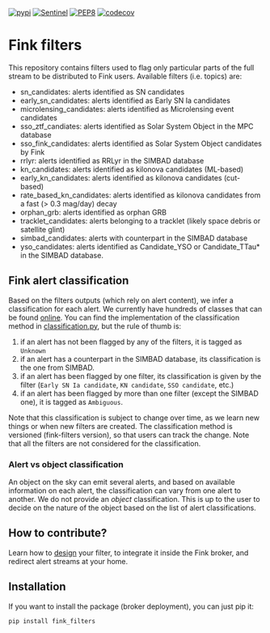 [![pypi](https://img.shields.io/pypi/v/fink-filters.svg)](https://pypi.python.org/pypi/fink-filters)
[![Sentinel](https://github.com/astrolabsoftware/fink-filters/workflows/Sentinel/badge.svg)](https://github.com/astrolabsoftware/fink-filters/actions?query=workflow%3ASentinel)
[![PEP8](https://github.com/astrolabsoftware/fink-filters/workflows/PEP8/badge.svg)](https://github.com/astrolabsoftware/fink-filters/actions?query=workflow%3APEP8)
[![codecov](https://codecov.io/gh/astrolabsoftware/fink-filters/branch/master/graph/badge.svg)](https://codecov.io/gh/astrolabsoftware/fink-filters)

# Fink filters

This repository contains filters used to flag only particular parts of the full stream to be distributed to Fink users. Available filters (i.e. topics) are:

- sn_candidates: alerts identified as SN candidates
- early_sn_candidates: alerts identified as Early SN Ia candidates
- microlensing_candidates: alerts identified as Microlensing event candidates
- sso_ztf_candiates: alerts identified as Solar System Object in the MPC database
- sso_fink_candidates: alerts identified as Solar System Object candidates by Fink
- rrlyr: alerts identified as RRLyr in the SIMBAD database
- kn_candidates: alerts identified as kilonova candidates (ML-based)
- early_kn_candidates: alerts identified as kilonova candidates (cut-based)
- rate_based_kn_candidates: alerts identified as kilonova candidates from a fast (> 0.3 mag/day) decay
- orphan_grb: alerts identified as orphan GRB
- tracklet_candidates: alerts belonging to a tracklet (likely space debris or satellite glint)
- simbad_candidates: alerts with counterpart in the SIMBAD database
- yso_candidates: alerts identified as Candidate_YSO or Candidate_TTau\* in the SIMBAD database.

## Fink alert classification

Based on the filters outputs (which rely on alert content), we infer a classification for each alert. We currently have hundreds of classes that can be found [online](https://fink-portal.org/api/v1/classes). You can find the implementation of the classification method in [classification.py](fink_filters/classification.py), but the rule of thumb is:

1. if an alert has not been flagged by any of the filters, it is tagged as `Unknown`
2. if an alert has a counterpart in the SIMBAD database, its classification is the one from SIMBAD.
3. if an alert has been flagged by one filter, its classification is given by the filter (`Early SN Ia candidate`, `KN candidate`, `SSO candidate`, etc.)
4. if an alert has been flagged by more than one filter (except the SIMBAD one), it is tagged as `Ambiguous`.

Note that this classification is subject to change over time, as we learn new things or when new filters are created. The classification method is versioned (fink-filters version), so that users can track the change. Note that all the filters are not considered for the classification.

### Alert vs object classification

An object on the sky can emit several alerts, and based on available information on each alert, the classification can vary from one alert to another. We do not provide an _object_ classification. This is up to the user to decide on the nature of the object based on the list of alert classifications.

## How to contribute?

Learn how to [design](https://fink-broker.readthedocs.io/en/latest/tutorials/create-filters/) your filter, to integrate it inside the Fink broker, and redirect alert streams at your home.

## Installation

If you want to install the package (broker deployment), you can just pip it:

```
pip install fink_filters
```

